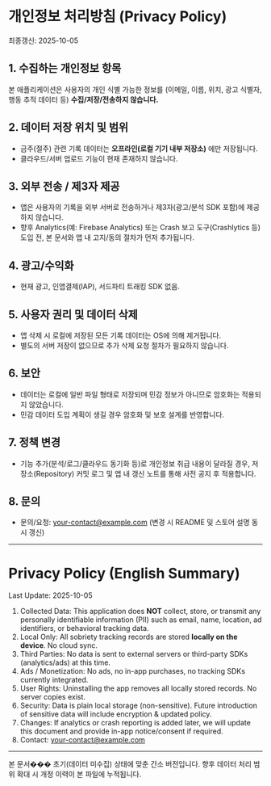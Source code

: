 # 개인정보 처리방침 (Privacy Policy)

최종갱신: 2025-10-05

## 1. 수집하는 개인정보 항목
본 애플리케이션은 사용자의 개인 식별 가능한 정보를 (이메일, 이름, 위치, 광고 식별자, 행동 추적 데이터 등) **수집/저장/전송하지 않습니다.**

## 2. 데이터 저장 위치 및 범위
- 금주(절주) 관련 기록 데이터는 **오프라인(로컬 기기 내부 저장소)** 에만 저장됩니다.
- 클라우드/서버 업로드 기능이 현재 존재하지 않습니다.

## 3. 외부 전송 / 제3자 제공
- 앱은 사용자의 기록을 외부 서버로 전송하거나 제3자(광고/분석 SDK 포함)에 제공하지 않습니다.
- 향후 Analytics(예: Firebase Analytics) 또는 Crash 보고 도구(Crashlytics 등) 도입 전, 본 문서와 앱 내 고지/동의 절차가 먼저 추가됩니다.

## 4. 광고/수익화
- 현재 광고, 인앱결제(IAP), 서드파티 트래킹 SDK 없음.

## 5. 사용자 권리 및 데이터 삭제
- 앱 삭제 시 로컬에 저장된 모든 기록 데이터는 OS에 의해 제거됩니다.
- 별도의 서버 저장이 없으므로 추가 삭제 요청 절차가 필요하지 않습니다.

## 6. 보안
- 데이터는 로컬에 일반 파일 형태로 저장되며 민감 정보가 아니므로 암호화는 적용되지 않았습니다.
- 민감 데이터 도입 계획이 생길 경우 암호화 및 보호 설계를 반영합니다.

## 7. 정책 변경
- 기능 추가(분석/로그/클라우드 동기화 등)로 개인정보 취급 내용이 달라질 경우, 저장소(Repository) 커밋 로그 및 앱 내 갱신 노트를 통해 사전 공지 후 적용합니다.

## 8. 문의
- 문의/요청: your-contact@example.com (변경 시 README 및 스토어 설명 동시 갱신)

---
# Privacy Policy (English Summary)
Last Update: 2025-10-05

1. Collected Data: This application does **NOT** collect, store, or transmit any personally identifiable information (PII) such as email, name, location, ad identifiers, or behavioral tracking data.
2. Local Only: All sobriety tracking records are stored **locally on the device**. No cloud sync.
3. Third Parties: No data is sent to external servers or third-party SDKs (analytics/ads) at this time.
4. Ads / Monetization: No ads, no in-app purchases, no tracking SDKs currently integrated.
5. User Rights: Uninstalling the app removes all locally stored records. No server copies exist.
6. Security: Data is plain local storage (non-sensitive). Future introduction of sensitive data will include encryption & updated policy.
7. Changes: If analytics or crash reporting is added later, we will update this document and provide in-app notice/consent if required.
8. Contact: your-contact@example.com

---
본 문서��� 초기(데이터 미수집) 상태에 맞춘 간소 버전입니다. 향후 데이터 처리 범위 확대 시 개정 이력이 본 파일에 누적됩니다.

